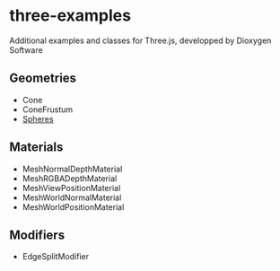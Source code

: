 # three-examples
Additional examples and classes for Three.js, developped by Dioxygen Software

## Geometries

* Cone
* ConeFrustum
* [Spheres](./src/geometries/spheres/README.md) 

## Materials

* MeshNormalDepthMaterial
* MeshRGBADepthMaterial
* MeshViewPositionMaterial
* MeshWorldNormalMaterial
* MeshWorldPositionMaterial

## Modifiers

* EdgeSplitModifier